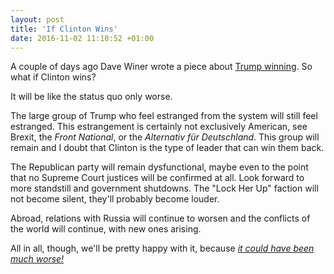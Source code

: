 ```yaml
---
layout: post
title: 'If Clinton Wins'
date: 2016-11-02 11:10:52 +01:00
---
```


A couple of days ago Dave Winer wrote a piece about [Trump winning](http://scripting.com/2016/10/30/imOkayWithTrumpWinning.html). So what if Clinton wins?

It will be like the status quo only worse.

The large group of Trump who feel estranged from the system will still feel estranged. This estrangement is certainly not exclusively American, see Brexit, the _Front National_, or the _Alternativ für Deutschland_. This group will remain and I doubt that Clinton is the type of leader that can win them back.

The Republican party will remain dysfunctional, maybe even to the point that no Supreme Court justices will be confirmed at all. Look forward to more standstill and government shutdowns. The "Lock Her Up" faction will not become silent, they'll probably become louder.

Abroad, relations with Russia will continue to worsen and the conflicts of the world will continue, with new ones arising.

All in all, though, we'll be pretty happy with it, because _[it could have been much worse!](http://scripting.com/2016/10/30/imOkayWithTrumpWinning.html)_
